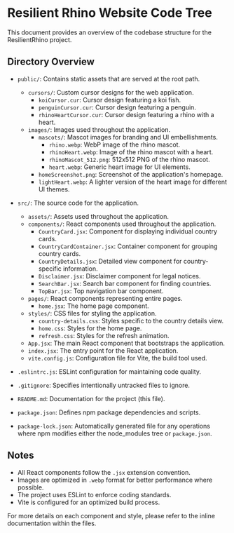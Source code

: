 # Resilient Rhino Website Code Tree

This document provides an overview of the codebase structure for the ResilientRhino project.

## Directory Overview

- `public/`: Contains static assets that are served at the root path.
  - `cursors/`: Custom cursor designs for the web application.
    - `koiCursor.cur`: Cursor design featuring a koi fish.
    - `penguinCursor.cur`: Cursor design featuring a penguin.
    - `rhinoHeartCursor.cur`: Cursor design featuring a rhino with a heart.
  - `images/`: Images used throughout the application.
    - `mascots/`: Mascot images for branding and UI embellishments.
      - `rhino.webp`: WebP image of the rhino mascot.
      - `rhinoHeart.webp`: Image of the rhino mascot with a heart.
      - `rhinoMascot_512.png`: 512x512 PNG of the rhino mascot.
      - `heart.webp`: Generic heart image for UI elements.
    - `homeScreenshot.png`: Screenshot of the application's homepage.
    - `lightHeart.webp`: A lighter version of the heart image for different UI themes.

- `src/`: The source code for the application.
  - `assets/`: Assets used throughout the application.
  - `components/`: React components used throughout the application.
    - `CountryCard.jsx`: Component for displaying individual country cards.
    - `CountryCardContainer.jsx`: Container component for grouping country cards.
    - `CountryDetails.jsx`: Detailed view component for country-specific information.
    - `Disclaimer.jsx`: Disclaimer component for legal notices.
    - `SearchBar.jsx`: Search bar component for finding countries.
    - `TopBar.jsx`: Top navigation bar component.
  - `pages/`: React components representing entire pages.
    - `home.jsx`: The home page component.
  - `styles/`: CSS files for styling the application.
    - `country-details.css`: Styles specific to the country details view.
    - `home.css`: Styles for the home page.
    - `refresh.css`: Styles for the refresh animation.
  - `App.jsx`: The main React component that bootstraps the application.
  - `index.jsx`: The entry point for the React application.
  - `vite.config.js`: Configuration file for Vite, the build tool used.

- `.eslintrc.js`: ESLint configuration for maintaining code quality.
- `.gitignore`: Specifies intentionally untracked files to ignore.
- `README.md`: Documentation for the project (this file).
- `package.json`: Defines npm package dependencies and scripts.
- `package-lock.json`: Automatically generated file for any operations where npm modifies either the node_modules tree or `package.json`.

## Notes

- All React components follow the `.jsx` extension convention.
- Images are optimized in `.webp` format for better performance where possible.
- The project uses ESLint to enforce coding standards.
- Vite is configured for an optimized build process.

For more details on each component and style, please refer to the inline documentation within the files.

